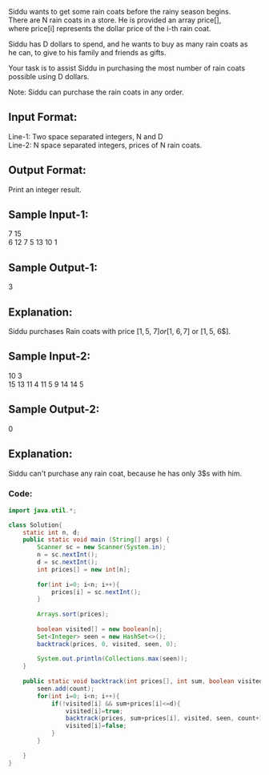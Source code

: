 Siddu wants to get some rain coats before the rainy season begins. <br/>
There are N rain coats in a store. He is provided an array price[], <br/>
where price[i] represents the dollar price of the i-th rain coat.<br/> 

Siddu has D dollars to spend, and he wants to buy as many rain coats as <br/>
he can, to give to his family and friends as gifts.<br/>

Your task is to assist Siddu in purchasing the most number of rain coats <br/>
possible using D dollars.<br/>

Note: Siddu can purchase the rain coats in any order.<br/>

Input Format:
-------------
Line-1: Two space separated integers, N and D<br/>
Line-2: N space separated integers, prices of N rain coats.<br/>

Output Format:
--------------
Print an integer result.<br/>


Sample Input-1:
---------------
7 15<br/>
6 12 7 5 13 10 1<br/>

Sample Output-1:
----------------
3<br/>

Explanation:
------------
Siddu purchases Rain coats with price [1$, 5$, 7$] or [1$, 6$, 7$] or [1$, 5$, 6$].<br/>


Sample Input-2:
---------------
10 3<br/>
15 13 11 4 11 5 9 14 14 5<br/>

Sample Output-2:
----------------
0<br/>

Explanation:
------------
Siddu can't purchase any rain coat, because he has only 3$s with him.<br/>

### Code:
```java
import java.util.*;

class Solution{
    static int n, d;
    public static void main (String[] args) {
        Scanner sc = new Scanner(System.in);
        n = sc.nextInt();
        d = sc.nextInt();
        int prices[] = new int[n];
        
        for(int i=0; i<n; i++){
            prices[i] = sc.nextInt();
        }
        
        Arrays.sort(prices);
        
        boolean visited[] = new boolean[n];
        Set<Integer> seen = new HashSet<>();
        backtrack(prices, 0, visited, seen, 0);
        
        System.out.println(Collections.max(seen));
    }
    
    public static void backtrack(int prices[], int sum, boolean visited[], Set<Integer>seen, int count){
        seen.add(count);
        for(int i=0; i<n; i++){
            if(!visited[i] && sum+prices[i]<=d){
                visited[i]=true;
                backtrack(prices, sum+prices[i], visited, seen, count+1);
                visited[i]=false;
            }
        }
        
    }
}
```